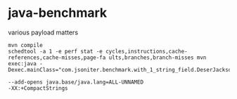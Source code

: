 # java-benchmark
various payload matters

```
mvn compile
schedtool -a 1 -e perf stat -e cycles,instructions,cache-references,cache-misses,page-fa ults,branches,branch-misses mvn exec:java -Dexec.mainClass="com.jsoniter.benchmark.with_1_string_field.DeserJackson"
```

```
--add-opens java.base/java.lang=ALL-UNNAMED
-XX:+CompactStrings
```